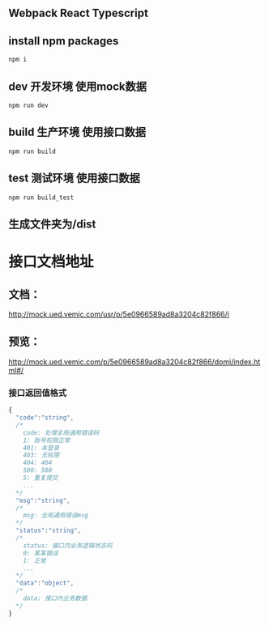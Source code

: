 ## Webpack React Typescript

## install npm packages
`npm i`

## dev 开发环境 使用mock数据
`npm run dev`

## build 生产环境 使用接口数据
`npm run build`

## test 测试环境 使用接口数据
`npm run build_test`

## 生成文件夹为/dist

# 接口文档地址

## 文档：

http://mock.ued.vemic.com/usr/p/5e0966589ad8a3204c82f866/i

## 预览：

http://mock.ued.vemic.com/p/5e0966589ad8a3204c82f866/domi/index.html#/




### 接口返回值格式
```js
{
  "code":"string",
  /*
    code: 处理全局通用错误码
    1: 账号权限正常
    401: 未登录
    403: 无权限
    404: 404
    500: 500
    5: 重复提交
    ...
  */
  "msg":"string",
  /*
    msg: 全局通用错误msg
  */
  "status":"string",
  /*
    status: 接口内业务逻辑状态码
    0: 某某错误
    1: 正常
    ...
  */
  "data":"object",
  /*
    data: 接口内业务数据
  */
}
```